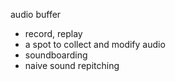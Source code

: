 audio buffer

- record, replay
- a spot to collect and modify audio
- soundboarding
- naive sound repitching
